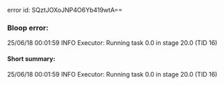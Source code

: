 error id: SQztJOXoJNP4O6Yb419wtA==
### Bloop error:

25/06/18 00:01:59 INFO Executor: Running task 0.0 in stage 20.0 (TID 16)
#### Short summary: 

25/06/18 00:01:59 INFO Executor: Running task 0.0 in stage 20.0 (TID 16)